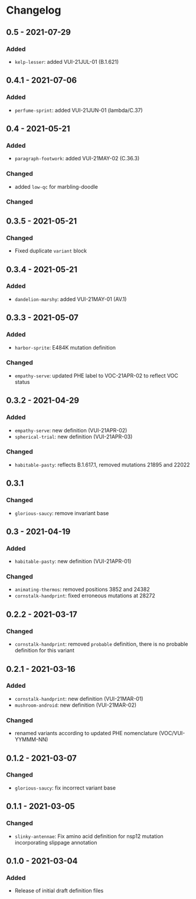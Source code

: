 # Changelog

## 0.5 - 2021-07-29

### Added
- `kelp-lesser`: added VUI-21JUL-01 (B.1.621)

## 0.4.1 - 2021-07-06
### Added
- `perfume-sprint`: added VUI-21JUN-01 (lambda/C.37)

## 0.4 - 2021-05-21
### Added
- `paragraph-footwork`: added VUI-21MAY-02 (C.36.3)

### Changed
- added `low-qc` for marbling-doodle

### Changed

## 0.3.5 - 2021-05-21
### Changed
- Fixed duplicate `variant` block

## 0.3.4 - 2021-05-21
### Added
- `dandelion-marshy`: added VUI-21MAY-01 (AV.1)

## 0.3.3 - 2021-05-07

### Added
- `harbor-sprite`: E484K mutation definition

### Changed
- `empathy-serve`: updated PHE label to VOC-21APR-02 to reflect VOC status

## 0.3.2 - 2021-04-29
### Added
- `empathy-serve`: new definition (VUI-21APR-02)
- `spherical-trial`: new definition (VUI-21APR-03)

### Changed
- `habitable-pasty`: reflects B.1.617.1, removed mutations 21895 and 22022
 
## 0.3.1

### Changed
- `glorious-saucy`: remove invariant base

## 0.3 - 2021-04-19

### Added
- `habitable-pasty`: new definition (VUI-21APR-01)
### Changed
- `animating-thermos`: removed positions 3852 and 24382
- `cornstalk-handprint`: fixed erroneous mutations at 28272

## 0.2.2 - 2021-03-17
### Changed
- `cornstalk-handprint`: removed `probable` definition, there is no probable definition for this variant

## 0.2.1 - 2021-03-16

### Added
- `cornstalk-handprint`: new definition (VUI-21MAR-01)
- `mushroom-android`: new definition (VUI-21MAR-02)
### Changed
- renamed variants according to updated PHE nomenclature (VOC/VUI-YYMMM-NN)

## 0.1.2 - 2021-03-07
### Changed
- `glorious-saucy`: fix incorrect variant base

## 0.1.1 - 2021-03-05
### Changed
- `slinky-antennae`: Fix amino acid definition for nsp12 mutation incorporating slippage annotation

## 0.1.0 - 2021-03-04
### Added
- Release of initial draft definition files

